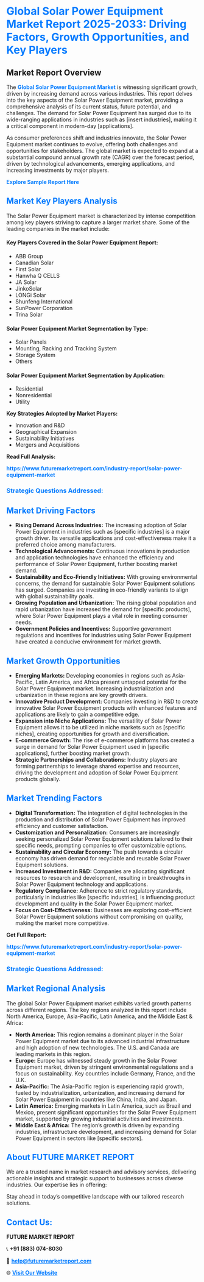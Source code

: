 <h1 style="color: #007BFF;">Global Solar Power Equipment Market Report 2025-2033: Driving Factors, Growth Opportunities, and Key Players</h1>

<section id="overview">
<h2>Market Report Overview</h2>
<p>The <a href="https://www.futuremarketreport.com/industry-report/solar-power-equipment-market" style="color: #007BFF; text-decoration: none;"><strong>Global Solar Power Equipment Market</strong></a> is witnessing significant growth, driven by increasing demand across various industries. This report delves into the key aspects of the Solar Power Equipment market, providing a comprehensive analysis of its current status, future potential, and challenges. The demand for Solar Power Equipment has surged due to its wide-ranging applications in industries such as [insert industries], making it a critical component in modern-day [applications].</p>
<p>As consumer preferences shift and industries innovate, the Solar Power Equipment market continues to evolve, offering both challenges and opportunities for stakeholders. The global market is expected to expand at a substantial compound annual growth rate (CAGR) over the forecast period, driven by technological advancements, emerging applications, and increasing investments by major players.</p>
</section>

<section id="overview">
<p><a href="https://www.futuremarketreport.com/request-sample/reportId=60677" style="color: #007BFF; text-decoration: none;"><strong>Explore Sample Report Here</strong></a></p>
</section>

<section id="key-players">
<h2 style="color: #007BFF;">Market Key Players Analysis</h2>
<p>The Solar Power Equipment market is characterized by intense competition among key players striving to capture a larger market share. Some of the leading companies in the market include:</p>
<h4>Key Players Covered in the Solar Power Equipment Report:</h4>
<ul><li>ABB Group</li><li>Canadian Solar</li><li>First Solar</li><li>Hanwha Q CELLS</li><li>JA Solar</li><li>JinkoSolar</li><li>LONGi Solar</li><li>Shunfeng International</li><li>SunPower Corporation</li><li>Trina Solar</li></ul>
<h4>Solar Power Equipment Market Segmentation by Type:</h4>
<ul><li>Solar Panels</li><li>Mounting, Racking and Tracking System</li><li>Storage System</li><li>Others</li></ul>

<h4>Solar Power Equipment Market Segmentation by Application:</h4>
<ul><li>Residential</li><li>Nonresidential</li><li>Utility</li></ul>
<p><strong>Key Strategies Adopted by Market Players:</strong></p>
<ul>
<li>Innovation and R&D</li>
<li>Geographical Expansion</li>
<li>Sustainability Initiatives</li>
<li>Mergers and Acquisitions</li>
</ul>
</section>

<section>
<p><strong>Read Full Analysis: </strong></p><a href="https://www.futuremarketreport.com/industry-report/solar-power-equipment-market" style="color: #007BFF; text-decoration: none;"><strong>https://www.futuremarketreport.com/industry-report/solar-power-equipment-market</strong></a>
<h3 style="color: #007BFF;">Strategic Questions Addressed:</h3>
</section>

<section id="driving-factors">
<h2 style="color: #007BFF;">Market Driving Factors</h2>
<ul>
<li><strong>Rising Demand Across Industries:</strong> The increasing adoption of Solar Power Equipment in industries such as [specific industries] is a major growth driver. Its versatile applications and cost-effectiveness make it a preferred choice among manufacturers.</li>
<li><strong>Technological Advancements:</strong> Continuous innovations in production and application technologies have enhanced the efficiency and performance of Solar Power Equipment, further boosting market demand.</li>
<li><strong>Sustainability and Eco-Friendly Initiatives:</strong> With growing environmental concerns, the demand for sustainable Solar Power Equipment solutions has surged. Companies are investing in eco-friendly variants to align with global sustainability goals.</li>
<li><strong>Growing Population and Urbanization:</strong> The rising global population and rapid urbanization have increased the demand for [specific products], where Solar Power Equipment plays a vital role in meeting consumer needs.</li>
<li><strong>Government Policies and Incentives:</strong> Supportive government regulations and incentives for industries using Solar Power Equipment have created a conducive environment for market growth.</li>
</ul>
</section>

<section id="growth-opportunities">
<h2 style="color: #007BFF;">Market Growth Opportunities</h2>
<ul>
<li><strong>Emerging Markets:</strong> Developing economies in regions such as Asia-Pacific, Latin America, and Africa present untapped potential for the Solar Power Equipment market. Increasing industrialization and urbanization in these regions are key growth drivers.</li>
<li><strong>Innovative Product Development:</strong> Companies investing in R&D to create innovative Solar Power Equipment products with enhanced features and applications are likely to gain a competitive edge.</li>
<li><strong>Expansion into Niche Applications:</strong> The versatility of Solar Power Equipment allows it to be utilized in niche markets such as [specific niches], creating opportunities for growth and diversification.</li>
<li><strong>E-commerce Growth:</strong> The rise of e-commerce platforms has created a surge in demand for Solar Power Equipment used in [specific applications], further boosting market growth.</li>
<li><strong>Strategic Partnerships and Collaborations:</strong> Industry players are forming partnerships to leverage shared expertise and resources, driving the development and adoption of Solar Power Equipment products globally.</li>
</ul>
</section>

<section id="trending-factors">
<h2 style="color: #007BFF;">Market Trending Factors</h2>
<ul>
<li><strong>Digital Transformation:</strong> The integration of digital technologies in the production and distribution of Solar Power Equipment has improved efficiency and customer satisfaction.</li>
<li><strong>Customization and Personalization:</strong> Consumers are increasingly seeking personalized Solar Power Equipment solutions tailored to their specific needs, prompting companies to offer customizable options.</li>
<li><strong>Sustainability and Circular Economy:</strong> The push towards a circular economy has driven demand for recyclable and reusable Solar Power Equipment solutions.</li>
<li><strong>Increased Investment in R&D:</strong> Companies are allocating significant resources to research and development, resulting in breakthroughs in Solar Power Equipment technology and applications.</li>
<li><strong>Regulatory Compliance:</strong> Adherence to strict regulatory standards, particularly in industries like [specific industries], is influencing product development and quality in the Solar Power Equipment market.</li>
<li><strong>Focus on Cost-Effectiveness:</strong> Businesses are exploring cost-efficient Solar Power Equipment solutions without compromising on quality, making the market more competitive.</li>
</ul>
</section>

<section>
<p><strong>Get Full Report: </strong></p><a href="https://www.futuremarketreport.com/industry-report/solar-power-equipment-market" style="color: #007BFF; text-decoration: none;"><strong>https://www.futuremarketreport.com/industry-report/solar-power-equipment-market</strong></a>
<h3 style="color: #007BFF;">Strategic Questions Addressed:</h3>
</section>


<section id="regional-analysis">
<h2 style="color: #007BFF;">Market Regional Analysis</h2>
<p>The global Solar Power Equipment market exhibits varied growth patterns across different regions. The key regions analyzed in this report include North America, Europe, Asia-Pacific, Latin America, and the Middle East & Africa:</p>
<ul>
<li><strong>North America:</strong> This region remains a dominant player in the Solar Power Equipment market due to its advanced industrial infrastructure and high adoption of new technologies. The U.S. and Canada are leading markets in this region.</li>
<li><strong>Europe:</strong> Europe has witnessed steady growth in the Solar Power Equipment market, driven by stringent environmental regulations and a focus on sustainability. Key countries include Germany, France, and the U.K.</li>
<li><strong>Asia-Pacific:</strong> The Asia-Pacific region is experiencing rapid growth, fueled by industrialization, urbanization, and increasing demand for Solar Power Equipment in countries like China, India, and Japan.</li>
<li><strong>Latin America:</strong> Emerging markets in Latin America, such as Brazil and Mexico, present significant opportunities for the Solar Power Equipment market, supported by growing industrial activities and investments.</li>
<li><strong>Middle East & Africa:</strong> The region’s growth is driven by expanding industries, infrastructure development, and increasing demand for Solar Power Equipment in sectors like [specific sectors].</li>
</ul>
</section>

<footer>
<h2 style="color: #007BFF;">About FUTURE MARKET REPORT</h2>
<p>We are a trusted name in market research and advisory services, delivering actionable insights and strategic support to businesses across diverse industries. Our expertise lies in offering:</p>

<p>Stay ahead in today’s competitive landscape with our tailored research solutions.</p>

<h2 style="color: #007BFF;">Contact Us:</h2>
<p><strong>FUTURE MARKET REPORT</strong></p>
<p>📞 <strong>+91 (883) 074-8030</strong></p>
<p>📧 <strong><a href="mailto:help@futuremarketreport.com" style="color: #007BFF;">help@futuremarketreport.com</a></strong></p>
<p>🌐 <strong><a href="https://www.futuremarketreport.com/" style="color: #007BFF;">Visit Our Website</a></strong></p>
</footer>